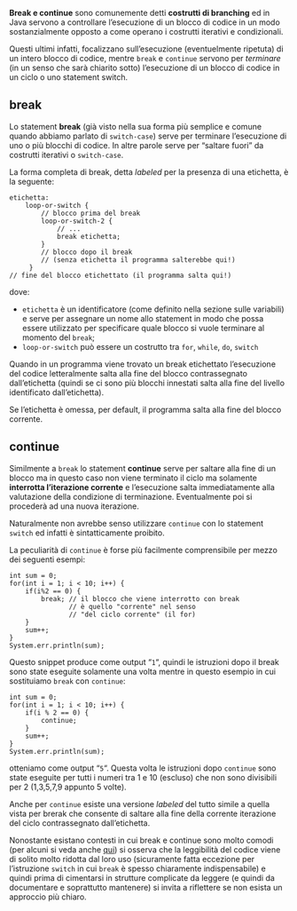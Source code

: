 **Break e continue** sono comunemente detti **costrutti di branching** ed in Java servono a controllare l’esecuzione di un blocco di codice in un modo sostanzialmente opposto a come operano i costrutti iterativi e condizionali.

Questi ultimi infatti, focalizzano sull’esecuzione (eventuelmente ripetuta) di un intero blocco di codice, mentre `break` e `continue` servono per _terminare_ (in un senso che sarà chiarito sotto) l’esecuzione di un blocco di codice in un ciclo o uno statement switch.

break
-----

Lo statement **break** (già visto nella sua forma più semplice e comune quando abbiamo parlato di `switch-case`) serve per terminare l’esecuzione di uno o più blocchi di codice. In altre parole serve per “saltare fuori” da costrutti iterativi o `switch-case`.

La forma completa di break, detta _labeled_ per la presenza di una etichetta, è la seguente:

```
etichetta:
	loop-or-switch {
		// blocco prima del break
		loop-or-switch-2 {
			// ...
			break etichetta;
		}
		// blocco dopo il break
		// (senza etichetta il programma salterebbe qui!)
     }
// fine del blocco etichettato (il programma salta qui!)
```

dove:

*   `etichetta` è un identificatore (come definito nella sezione sulle variabili) e serve per assegnare un nome allo statement in modo che possa essere utilizzato per specificare quale blocco si vuole terminare al momento del `break`;
*   `loop-or-switch` può essere un costrutto tra `for`, `while`, `do`, `switch`

Quando in un programma viene trovato un break etichettato l’esecuzione del codice letteralmente salta alla fine del blocco contrassegnato dall’etichetta (quindi se ci sono più blocchi innestati salta alla fine del livello identificato dall’etichetta).

Se l’etichetta è omessa, per default, il programma salta alla fine del blocco corrente.

continue
--------

Similmente a `break` lo statement **continue** serve per saltare alla fine di un blocco ma in questo caso non viene terminato il ciclo ma solamente **interrotta l’iterazione corrente** e l’esecuzione salta immediatamente alla valutazione della condizione di terminazione. Eventualmente poi si procederà ad una nuova iterazione.

Naturalmente non avrebbe senso utilizzare `continue` con lo statement `switch` ed infatti è sintatticamente proibito.

La peculiarità di `continue` è forse più facilmente comprensibile per mezzo dei seguenti esempi:

```
int sum = 0;
for(int i = 1; i < 10; i++) {
	if(i%2 == 0) {
		break; // il blocco che viene interrotto con break
               // è quello "corrente" nel senso
			   // "del ciclo corrente" (il for)
	}
	sum++;
}
System.err.println(sum);
```

Questo snippet produce come output “`1`“, quindi le istruzioni dopo il break sono state eseguite solamente una volta mentre in questo esempio in cui sostituiamo `break` con `continue`:

```
int sum = 0;
for(int i = 1; i < 10; i++) {
	if(i % 2 == 0) {	
		continue;
	}
	sum++;
}
System.err.println(sum);
```

otteniamo come output “`5`“. Questa volta le istruzioni dopo `continue` sono state eseguite per tutti i numeri tra 1 e 10 (escluso) che non sono divisibili per 2 (1,3,5,7,9 appunto 5 volte).

Anche per `continue` esiste una versione _labeled_ del tutto simile a quella vista per brerak che consente di saltare alla fine della corrente iterazione del ciclo contrassegnato dall’etichetta.

Nonostante esistano contesti in cui break e continue sono molto comodi (per alcuni si veda anche [qui](http://docs.oracle.com/javase/tutorial/java/nutsandbolts/branch.html)) si osserva che la leggibilità del codice viene di solito molto ridotta dal loro uso (sicuramente fatta eccezione per l’istruzione `switch` in cui `break` è spesso chiaramente indispensabile) e quindi prima di cimentarsi in strutture complicate da leggere (e quindi da documentare e soprattutto mantenere) si invita a riflettere se non esista un approccio più chiaro.